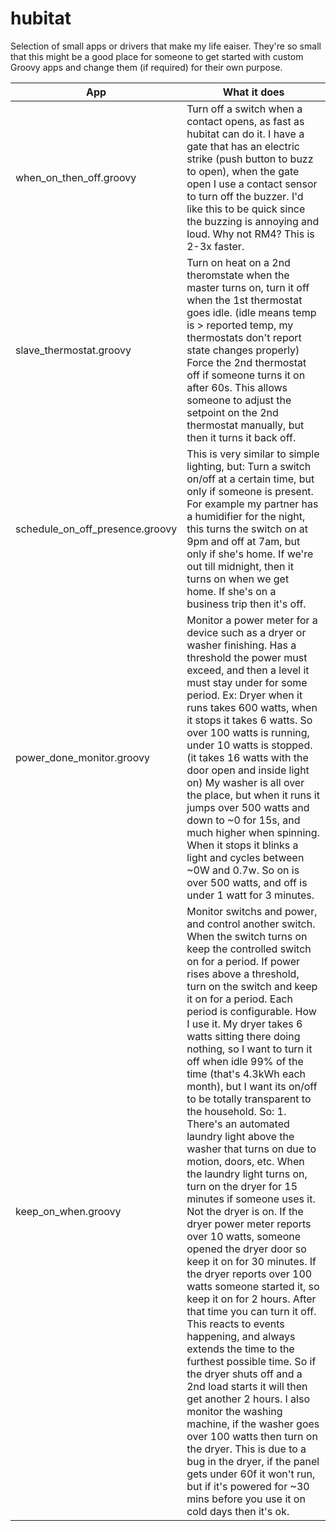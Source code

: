 # hubitat

Selection of small apps or drivers that make my life eaiser.  They're so small that this might be a good place for someone to get started with custom Groovy apps and change them (if required) for their own purpose.

App | What it does
------------ | -------------
when_on_then_off.groovy | Turn off a switch when a contact opens, as fast as hubitat can do it. I have a gate that has an electric strike (push button to buzz to open), when the gate open I use a contact sensor to turn off the buzzer.  I'd like this to be quick since the buzzing is annoying and loud.  Why not RM4? This is 2-3x faster.
slave_thermostat.groovy | Turn on heat on a 2nd theromstate when the master turns on, turn it off when the 1st thermostat goes idle.  (idle means temp is > reported temp, my thermostats don't report state changes properly) Force the 2nd thermostat off if someone turns it on after 60s. This allows someone to adjust the setpoint on the 2nd thermostat manually, but then it turns it back off. 
schedule_on_off_presence.groovy | This is very similar to simple lighting, but: Turn a switch on/off at a certain time, but only if someone is present.  For example my partner has a humidifier for the night, this turns the switch on at 9pm and off at 7am, but only if she's home.  If we're out till midnight, then it turns on when we get home.  If she's on a business trip then it's off.
power_done_monitor.groovy | Monitor a power meter for a device such as a dryer or washer finishing.  Has a threshold the power must exceed, and then a level it must stay under for some period.  Ex: Dryer when it runs takes 600 watts, when it stops it takes 6 watts.  So over 100 watts is running, under 10 watts is stopped.  (it takes 16 watts with the door open and inside light on)  My washer is all over the place, but when it runs it jumps over 500 watts and down to ~0 for 15s, and much higher when spinning.  When it stops it blinks a light and cycles between ~0W and 0.7w.  So on is over 500 watts, and off is under 1 watt for 3 minutes.
keep_on_when.groovy | Monitor switchs and power, and control another switch.  When the switch turns on keep the controlled switch on for a period.  If power rises above a threshold, turn on the switch and keep it on for a period.  Each period is configurable.  How I use it.  My dryer takes 6 watts sitting there doing nothing, so I want to turn it off when idle 99% of the time (that's 4.3kWh each month), but I want its on/off to be totally transparent to the household. So: 1. There's an automated laundry light above the washer that turns on due to motion, doors, etc.  When the laundry light turns on, turn on the dryer for 15 minutes if someone uses it.  Not the dryer is on.  If the dryer power meter reports over 10 watts, someone opened the dryer door so keep it on for 30 minutes.  If the dryer reports over 100 watts someone started it, so keep it on for 2 hours.  After that time you can turn it off.  This reacts to events happening, and always extends the time to the furthest possible time.  So if the dryer shuts off and a 2nd load starts it will then get another 2 hours.  I also monitor the washing machine, if the washer goes over 100 watts then turn on the dryer.  This is due to a bug in the dryer, if the panel gets under 60f it won't run, but if it's powered for ~30 mins before you use it on cold days then it's ok.



